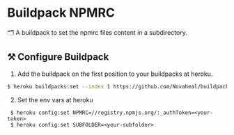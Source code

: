# Buildpack NPMRC

🗂️ A buildpack to set the npmrc files content in a subdirectory.

## ⚒️ Configure Buildpack

1. Add the buildpack on the first position to your buildpacks at heroku.

```bash
$ heroku buildpacks:set --index 1 https://github.com/Novaheal/buildpack-npmrc.git
```

2. Set the env vars at heroku

```
 $ heroku config:set NPMRC=//registry.npmjs.org/:_authToken=<your-token>
 $ heroku config:set SUBFOLDER=<your-subfolder>
```
